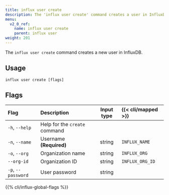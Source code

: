 ```yaml
---
title: influx user create
description: The 'influx user create' command creates a user in InfluxDB.
menu:
  v2_0_ref:
    name: influx user create
    parent: influx user
weight: 201
---
```


The `influx user create` command creates a new user in InfluxDB.

## Usage
```
influx user create [flags]
```

## Flags
| Flag               | Description                   | Input type  | {{< cli/mapped >}} |
|:----               |:-----------                   |:----------: |:------------------ |
| `-h`, `--help`     | Help for the `create` command |             |                    |
| `-n`, `--name`     | Username **(Required)**       | string      | `INFLUX_NAME`      |
| `-o`, `--org`      | Organization name             | string      | `INFLUX_ORG`       |
| `--org-id`         | Organization ID               | string      | `INFLUX_ORG_ID`    |
| `-p`, `--password` | User password                 | string      |                    |

{{% cli/influx-global-flags %}}
